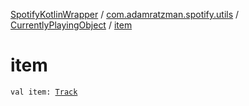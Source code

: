 [SpotifyKotlinWrapper](../../index.md) / [com.adamratzman.spotify.utils](../index.md) / [CurrentlyPlayingObject](index.md) / [item](./item.md)

# item

`val item: `[`Track`](../-track/index.md)